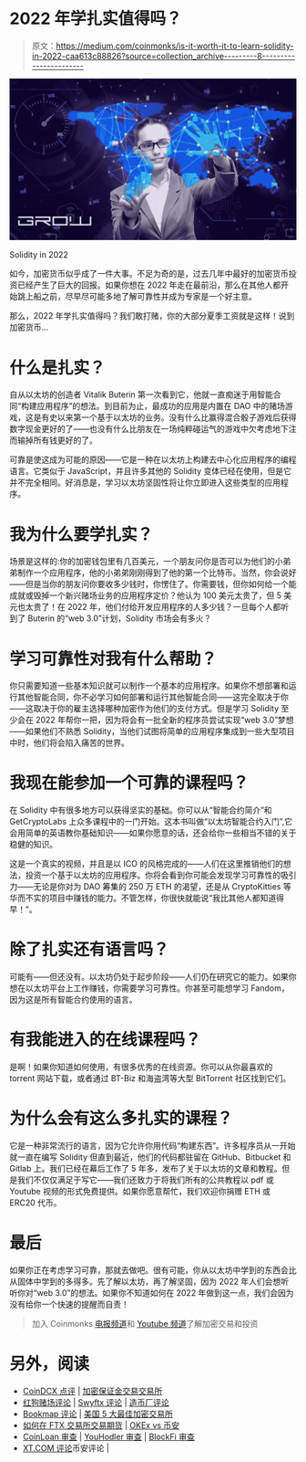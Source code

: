# 2022 年学扎实值得吗？

> 原文：<https://medium.com/coinmonks/is-it-worth-it-to-learn-solidity-in-2022-caa613c88826?source=collection_archive---------8----------------------->

![](img/738a7485932d917b442f1d7d2990fe5d.png)

Solidity in 2022

如今，加密货币似乎成了一件大事。不足为奇的是，过去几年中最好的加密货币投资已经产生了巨大的回报。如果你想在 2022 年走在最前沿，那么在其他人都开始跳上船之前，尽早尽可能多地了解可靠性并成为专家是一个好主意。

那么，2022 年学扎实值得吗？我们敢打赌，你的大部分夏季工资就是这样！说到加密货币…

# 什么是扎实？

自从以太坊的创造者 Vitalik Buterin 第一次看到它，他就一直痴迷于用智能合同“构建应用程序”的想法。到目前为止，最成功的应用是内置在 DAO 中的赌场游戏，这是有史以来第一个基于以太坊的业务。没有什么比赢得混合骰子游戏后获得数字现金更好的了——也没有什么比朋友在一场纯粹碰运气的游戏中欠考虑地下注而输掉所有钱更好的了。

可靠是使这成为可能的原因——它是一种在以太坊上构建去中心化应用程序的编程语言。它类似于 JavaScript，并且许多其他的 Solidity 变体已经在使用，但是它并不完全相同。好消息是，学习以太坊坚固性将让你立即进入这些类型的应用程序。

# 我为什么要学扎实？

场景是这样的:你的加密钱包里有几百美元，一个朋友问你是否可以为他们的小弟弟制作一个应用程序，他的小弟弟刚刚得到了他的第一个比特币。当然，你会说好——但是当你的朋友问你要收多少钱时，你愣住了。你需要钱，但你如何给一个能成就或毁掉一个新兴赌场业务的应用程序定价？他认为 100 美元太贵了，但 5 美元也太贵了！在 2022 年，他们付给开发应用程序的人多少钱？一旦每个人都听到了 Buterin 的“web 3.0”计划，Solidity 市场会有多火？

# 学习可靠性对我有什么帮助？

你只需要知道一些基本知识就可以制作一个基本的应用程序。如果你不想部署和运行其他智能合同，你不必学习如何部署和运行其他智能合同——这完全取决于你——这取决于你的雇主选择哪种加密作为他们的支付方式。但是学习 Solidity 至少会在 2022 年帮你一把，因为将会有一批全新的程序员尝试实现“web 3.0”梦想——如果他们不熟悉 Solidity，当他们试图将简单的应用程序集成到一些大型项目中时，他们将会陷入痛苦的世界。

# 我现在能参加一个可靠的课程吗？

在 Solidity 中有很多地方可以获得坚实的基础。你可以从“智能合约简介”和 GetCryptoLabs 上众多课程中的一门开始。这本书叫做“以太坊智能合约入门”,它会用简单的英语教你基础知识——如果你愿意的话，还会给你一些相当不错的关于稳健的知识。

这是一个真实的视频，并且是以 ICO 的风格完成的——人们在这里推销他们的想法，投资一个基于以太坊的应用程序。你将会看到你可能会发现学习可靠性的吸引力——无论是你对为 DAO 筹集的 250 万 ETH 的渴望，还是从 CryptoKitties 等华而不实的项目中赚钱的能力。不管怎样，你很快就能说“我比其他人都知道得早！”。

# 除了扎实还有语言吗？

可能有——但还没有。以太坊仍处于起步阶段——人们仍在研究它的能力。如果你想在以太坊平台上工作赚钱，你需要学习可靠性。你甚至可能想学习 Fandom，因为这是所有智能合约使用的语言。

# 有我能进入的在线课程吗？

是啊！如果你知道如何使用，有很多优秀的在线资源。你可以从你最喜欢的 torrent 网站下载，或者通过 BT-Biz 和海盗湾等大型 BitTorrent 社区找到它们。

# 为什么会有这么多扎实的课程？

它是一种非常流行的语言，因为它允许你用代码“构建东西”。许多程序员从一开始就一直在编写 Solidity 但直到最近，他们的代码都驻留在 GitHub、Bitbucket 和 Gitlab 上。我们已经在幕后工作了 5 年多，发布了关于以太坊的文章和教程。但是我们不仅仅满足于写它——我们还致力于将我们所有的公共教程以 pdf 或 Youtube 视频的形式免费提供。如果你愿意帮忙，我们欢迎你捐赠 ETH 或 ERC20 代币。

# 最后

如果你正在考虑学习可靠，那就去做吧。很有可能，你从以太坊中学到的东西会比从固体中学到的多得多。先了解以太坊，再了解坚固，因为 2022 年人们会想听听你对“web 3.0”的想法。如果你不知道如何在 2022 年做到这一点，我们会因为没有给你一个快速的提醒而自责！

> 加入 Coinmonks [电报频道](https://t.me/coincodecap)和 [Youtube 频道](https://www.youtube.com/c/coinmonks/videos)了解加密交易和投资

# 另外，阅读

*   [CoinDCX 点评](/coinmonks/coindcx-review-8444db3621a2) | [加密保证金交易交易所](https://coincodecap.com/crypto-margin-trading-exchanges)
*   [红狗赌场评论](https://coincodecap.com/red-dog-casino-review) | [Swyftx 评论](https://coincodecap.com/swyftx-review) | [造币厂评论](https://coincodecap.com/coingate-review)
*   [Bookmap 评论](https://coincodecap.com/bookmap-review-2021-best-trading-software) | [美国 5 大最佳加密交易所](https://coincodecap.com/crypto-exchange-usa)
*   [如何在 FTX 交易所交易期货](https://coincodecap.com/ftx-futures-trading) | [OKEx vs 币安](https://coincodecap.com/okex-vs-binance)
*   [CoinLoan 审查](https://coincodecap.com/coinloan-review) | [YouHodler 审查](/coinmonks/youhodler-4-easy-ways-to-make-money-98969b9689f2) | [BlockFi 审查](https://coincodecap.com/blockfi-review)
*   [XT.COM 评论](https://coincodecap.com/profittradingapp-for-binance)币安评论 |